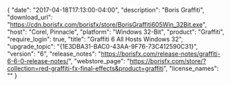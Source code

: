 {
   "date": "2017-04-18T17:13:00-04:00",
   "description": "Boris Graffiti",
   "download_url": "https://cdn.borisfx.com/borisfx/store/BorisGraffiti605Win_32Bit.exe",
   "host": "Corel, Pinnacle",
   "platform": "Windows 32-Bit",
   "product": "Graffiti",
   "require_login": true,
   "title": "Graffiti 6 All Hosts Windows 32",
   "upgrade_topic": "{1E3DBA31-BAC0-43AA-9F76-73C412590C31}",
   "version": "6",
   "release_notes": "https://borisfx.com/release-notes/graffiti-6-6-0-release-notes/",
   "webstore_page": "https://borisfx.com/store/?collection=red-graffiti-fx-final-effects&product=graffiti",
   "license_names": ""
}
